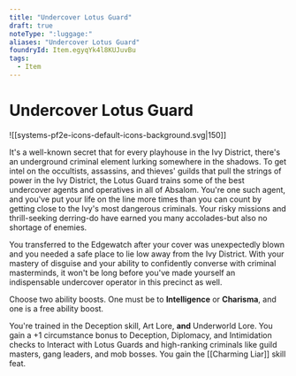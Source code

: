 ```yaml
---
title: "Undercover Lotus Guard"
draft: true
noteType: ":luggage:"
aliases: "Undercover Lotus Guard"
foundryId: Item.egyqYk4l8KUJuvBu
tags:
  - Item
---
```


# Undercover Lotus Guard
![[systems-pf2e-icons-default-icons-background.svg|150]]

It's a well-known secret that for every playhouse in the Ivy District, there's an underground criminal element lurking somewhere in the shadows. To get intel on the occultists, assassins, and thieves' guilds that pull the strings of power in the Ivy District, the Lotus Guard trains some of the best undercover agents and operatives in all of Absalom. You're one such agent, and you've put your life on the line more times than you can count by getting close to the Ivy's most dangerous criminals. Your risky missions and thrill-seeking derring-do have earned you many accolades-but also no shortage of enemies.

You transferred to the Edgewatch after your cover was unexpectedly blown and you needed a safe place to lie low away from the Ivy District. With your mastery of disguise and your ability to confidently converse with criminal masterminds, it won't be long before you've made yourself an indispensable undercover operator in this precinct as well.

Choose two ability boosts. One must be to **Intelligence** or **Charisma**, and one is a free ability boost.

You're trained in the Deception skill, Art Lore, **and** Underworld Lore. You gain a +1 circumstance bonus to Deception, Diplomacy, and Intimidation checks to Interact with Lotus Guards and high-ranking criminals like guild masters, gang leaders, and mob bosses. You gain the [[Charming Liar]] skill feat.

